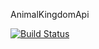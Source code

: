 AnimalKingdomApi

[![Build Status](https://travis-ci.com/Mario23junior/Animal-Kingdom-API.svg?branch=main)](https://travis-ci.com/Mario23junior/Animal-Kingdom-API)